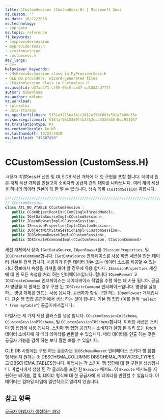 ```yaml
---
title: CCustomSession (CustomSess.H) | Microsoft Docs
ms.custom: ''
ms.date: 10/22/2018
ms.technology:
- cpp-data
ms.topic: reference
f1_keywords:
- cmyprovidersession
- myprovidersess.h
- ccustomsession
- customsess.h
dev_langs:
- C++
helpviewer_keywords:
- CMyProviderSession class in MyProviderSess.H
- OLE DB providers, wizard-generated files
- CCustomSession class in CustomSess.H
ms.assetid: d37ad471-cf05-49c5-aa47-cd10824d777f
author: mikeblome
ms.author: mblome
ms.workload:
- cplusplus
- data-storage
ms.openlocfilehash: 5f31e3275ea341c2617ef54f88fc591a5400e15e
ms.sourcegitcommit: 0164af5615389ffb1452ccc432eb55f6dc931047
ms.translationtype: MT
ms.contentlocale: ko-KR
ms.lasthandoff: 10/23/2018
ms.locfileid: "49807499"
---
```

# <a name="ccustomsession-customsessh"></a>CCustomSession (CustomSess.H)

*사용자 지정*Sess.H 선언 및 OLE DB 세션 개체에 대 한 구현을 포함 합니다. 데이터 원본 개체 세션 개체를 만들고이 소비자와 공급자 간의 대화를 나타냅니다. 여러 개의 세션을 하나의 데이터 원본에 대 한 열 수 있습니다. 상속 목록 `CCustomSession` 따릅니다.  
  
```cpp
/////////////////////////////////////////////////////////////////////////  
// CCustomSession  
class ATL_NO_VTABLE CCustomSession :   
   public CComObjectRootEx<CComSingleThreadModel>,  
   public IGetDataSourceImpl<CCustomSession>,  
   public IOpenRowsetImpl<CCustomSession>,  
   public ISessionPropertiesImpl<CCustomSession>,  
   public IObjectWithSiteSessionImpl<CCustomSession>,  
   public IDBSchemaRowsetImpl<CCustomSession>,  
   public IDBCreateCommandImpl<CCustomSession, CCustomCommand>  
```  
  
세션 개체에서 상속 `IGetDataSource`, `IOpenRowset`를 `ISessionProperties`, 및 `IDBCreateCommand`합니다. `IGetDataSource` 인터페이스를 사용 하면 세션을 만든 데이터 원본을 검색 합니다. 사용자가 만든 데이터 원본 또는 데이터 소스를 제공할 수 있는 기타 정보에서 속성을 가져올 해야 할 경우에 유용 합니다. `ISessionProperties` 세션에 대 한 모든 속성을 처리 하는 인터페이스입니다. 합니다 `IOpenRowset` 고 `IDBCreateCommand` 인터페이스는 데이터베이스 작업을 수행 하는 데 사용 됩니다. 공급자 명령을 지 원하는 경우 구현 된 `IDBCreateCommand` 인터페이스입니다. 명령을 실행 하는 명령 개체를 만드는 사용 됩니다. 공급자가 항상 구현 하는 `IOpenRowset` 개체입니다. 단순 행 집합 공급자에서 생성 하는 것이 됩니다. 기본 행 집합 (예를 들어 `"select * from mytable"`) 공급자에서입니다.  
  
마법사는 세 가지 세션 클래스를 생성 합니다. `CCustomSessionColSchema`, `CCustomSessionPTSchema`, 및 `CCustomSessionTRSchema`합니다. 이러한 세션은 스키마 행 집합에 사용 됩니다. 스키마 행 집합 공급자는 소비자가 실행 된 쿼리 또는 fetch 데이터 소비자에 게 메타 데이터를 반환할 수 있습니다. 메타 데이터를 인출 하는 것은 공급자 기능을 검색 하는 보다 훨씬 빠를 수 있습니다.  
  
OLE DB 사양에는 구현 하는 공급자는 `IDBSchemaRowset` 인터페이스 스키마 행 집합 형식을 지 원하는 3: DBSCHEMA_COLUMNS DBSCHEMA_PROVIDER_TYPES, 고 DBSCHEMA_TABLES입니다. 마법사는 각 스키마 행 집합에 대 한 구현을 생성합니다. 마법사에서 생성 된 각 클래스를 포함 한 `Execute` 메서드. 이 `Execute` 메서드를 지 원하는 테이블, 열 및 데이터 형식에 대 한 공급자에 게 데이터를 반환할 수 있습니다. 이 데이터는 컴파일 타임에 일반적으로 알려져 있습니다.  
  
## <a name="see-also"></a>참고 항목  

[공급자 마법사가 생성하는 파일](../../data/oledb/provider-wizard-generated-files.md)